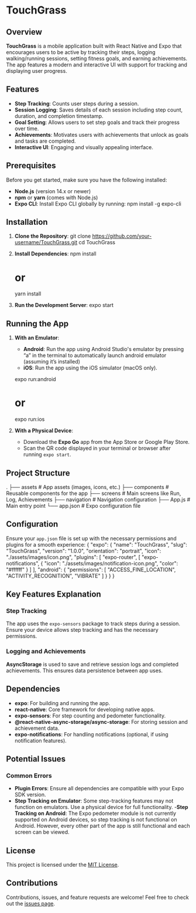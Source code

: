 # TouchGrass

## Overview
**TouchGrass** is a mobile application built with React Native and Expo that encourages users to be active by tracking their steps, logging walking/running sessions, setting fitness goals, and earning achievements. The app features a modern and interactive UI with support for tracking and displaying user progress.

## Features
- **Step Tracking**: Counts user steps during a session.
- **Session Logging**: Saves details of each session including step count, duration, and completion timestamp.
- **Goal Setting**: Allows users to set step goals and track their progress over time.
- **Achievements**: Motivates users with achievements that unlock as goals and tasks are completed.
- **Interactive UI**: Engaging and visually appealing interface.

## Prerequisites
Before you get started, make sure you have the following installed:
- **Node.js** (version 14.x or newer)
- **npm** or **yarn** (comes with Node.js)
- **Expo CLI**: Install Expo CLI globally by running:
  npm install -g expo-cli

## Installation

1. **Clone the Repository**:
   git clone https://github.com/your-username/TouchGrass.git
   cd TouchGrass

2. **Install Dependencies**:
   npm install
   # or
   yarn install

3. **Run the Development Server**:
   expo start

## Running the App

1. **With an Emulator**:
   - **Android**: Run the app using Android Studio's emulator by pressing “a” in the terminal to automatically launch android emulator (assuming it’s installed)
   - **iOS**: Run the app using the iOS simulator (macOS only).
   
   expo run:android
   # or
   expo run:ios

2. **With a Physical Device**:
   - Download the **Expo Go** app from the App Store or Google Play Store.
   - Scan the QR code displayed in your terminal or browser after running `expo start`.

## Project Structure
.
├── assets                # App assets (images, icons, etc.)
├── components            # Reusable components for the app
├── screens               # Main screens like Run, Log, Achievements
├── navigation            # Navigation configuration
├── App.js                # Main entry point
└── app.json              # Expo configuration file

## Configuration
Ensure your `app.json` file is set up with the necessary permissions and plugins for a smooth experience:
{
  "expo": {
    "name": "TouchGrass",
    "slug": "TouchGrass",
    "version": "1.0.0",
    "orientation": "portrait",
    "icon": "./assets/images/icon.png",
    "plugins": [
      "expo-router",
      [
        "expo-notifications",
        {
          "icon": "./assets/images/notification-icon.png",
          "color": "#ffffff"
        }
      ]
    ],
    "android": {
      "permissions": [
        "ACCESS_FINE_LOCATION",
        "ACTIVITY_RECOGNITION",
        "VIBRATE"
      ]
    }
  }
}

## Key Features Explanation

### Step Tracking
The app uses the `expo-sensors` package to track steps during a session. Ensure your device allows step tracking and has the necessary permissions.

### Logging and Achievements
**AsyncStorage** is used to save and retrieve session logs and completed achievements. This ensures data persistence between app uses.

## Dependencies
- **expo**: For building and running the app.
- **react-native**: Core framework for developing native apps.
- **expo-sensors**: For step counting and pedometer functionality.
- **@react-native-async-storage/async-storage**: For storing session and achievement data.
- **expo-notifications**: For handling notifications (optional, if using notification features).

## Potential Issues

### Common Errors
- **Plugin Errors**: Ensure all dependencies are compatible with your Expo SDK version.
- **Step Tracking on Emulator**: Some step-tracking features may not function on emulators. Use a physical device for full functionality.
-**Step Tracking on Android**: The Expo pedometer module is not currently supported on Android devices, so step tracking is not functional on Android. However, every other part of the app is still functional and each screen can be viewed.

## License
This project is licensed under the [MIT License](LICENSE).

## Contributions
Contributions, issues, and feature requests are welcome! Feel free to check out the [issues page](https://github.com/your-username/TouchGrass/issues).



